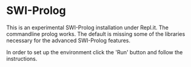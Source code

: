 # SWI-Prolog

This is an experimental SWI-Prolog installation 
under Repl.it.  The commandline prolog works. The default is missing some of the libraries necessary for the advanced SWI-Prolog features.

In order to set up the environment click the 'Run' button and follow the instructions.
